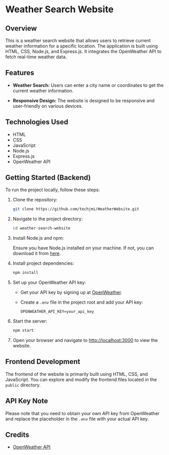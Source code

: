 # Weather Search Website

## Overview

This is a weather search website that allows users to retrieve current weather information for a specific location. The application is built using HTML, CSS, Node.js, and Express.js. It integrates the OpenWeather API to fetch real-time weather data.

## Features

- **Weather Search:** Users can enter a city name or coordinates to get the current weather information.

- **Responsive Design:** The website is designed to be responsive and user-friendly on various devices.

## Technologies Used

- HTML
- CSS
- JavaScript
- Node.js
- Express.js
- OpenWeather API

## Getting Started (Backend)

To run the project locally, follow these steps:

1. Clone the repository:

   ```bash
   git clone https://github.com/techjmi/WeatherWebsite.git
   ```

2. Navigate to the project directory:

   ```bash
   cd weather-search-website
   ```

3. Install Node.js and npm:

   Ensure you have Node.js installed on your machine. If not, you can download it from [here](https://nodejs.org/).

4. Install project dependencies:

   ```bash
   npm install
   ```

5. Set up your OpenWeather API key:

   - Get your API key by signing up at [OpenWeather](https://openweathermap.org/api).
   - Create a `.env` file in the project root and add your API key:

     ```env
     OPENWEATHER_API_KEY=your_api_key
     ```

6. Start the server:

   ```bash
   npm start
   ```

7. Open your browser and navigate to [http://localhost:3000](http://localhost:3000) to view the website.

## Frontend Development

The frontend of the website is primarily built using HTML, CSS, and JavaScript. You can explore and modify the frontend files located in the `public` directory.

## API Key Note

Please note that you need to obtain your own API key from OpenWeather and replace the placeholder in the `.env` file with your actual API key.

## Credits

- [OpenWeather API](https://openweathermap.org/api)
```

